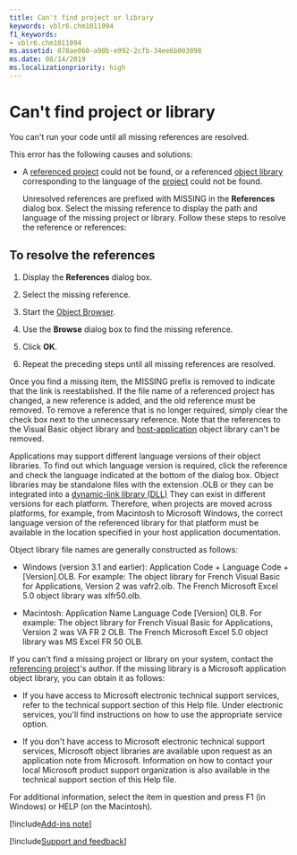 ```yaml
---
title: Can't find project or library
keywords: vblr6.chm1011094
f1_keywords:
- vblr6.chm1011094
ms.assetid: 078ae060-a90b-e992-2cfb-34ee6b003098
ms.date: 08/14/2019
ms.localizationpriority: high
---
```

# Can't find project or library

You can't run your code until all missing references are resolved.

This error has the following causes and solutions:

- A [referenced project](../../Glossary/vbe-glossary.md#referenced-project) could not be found, or a referenced [object library](../../Glossary/vbe-glossary.md#object-library) corresponding to the language of the [project](../../Glossary/vbe-glossary.md#project) could not be found.

  Unresolved references are prefixed with MISSING in the **References** dialog box. Select the missing reference to display the path and language of the missing project or library. Follow these steps to resolve the reference or references:

## To resolve the references

1. Display the **References** dialog box.

2. Select the missing reference.

3. Start the [Object Browser](../../Glossary/vbe-glossary.md#object-browser).

4. Use the **Browse** dialog box to find the missing reference.

5. Click **OK**.

6. Repeat the preceding steps until all missing references are resolved.

Once you find a missing item, the MISSING prefix is removed to indicate that the link is reestablished. If the file name of a referenced project has changed, a new reference is added, and the old reference must be removed.
To remove a reference that is no longer required, simply clear the check box next to the unnecessary reference. Note that the references to the Visual Basic object library and [host-application](../../Glossary/vbe-glossary.md#host-application) object library can't be removed.

Applications may support different language versions of their object libraries. To find out which language version is required, click the reference and check the language indicated at the bottom of the dialog box.
Object libraries may be standalone files with the extension .OLB or they can be integrated into a [dynamic-link library (DLL)](../../Glossary/vbe-glossary.md#dynamic-link-library-dll) They can exist in different versions for each platform. Therefore, when projects are moved across platforms, for example, from Macintosh to Microsoft Windows, the correct language version of the referenced library for that platform must be available in the location specified in your host application documentation.

Object library file names are generally constructed as follows:

- Windows (version 3.1 and earlier): Application Code + Language Code + [Version].OLB. For example: The object library for French Visual Basic for Applications, Version 2 was vafr2.olb. The French Microsoft Excel 5.0 object library was xlfr50.olb.

- Macintosh: Application Name Language Code [Version] OLB. For example: The object library for French Visual Basic for Applications, Version 2 was VA FR 2 OLB. The French Microsoft Excel 5.0 object library was MS Excel FR 50 OLB.

If you can't find a missing project or library on your system, contact the [referencing project](../../Glossary/vbe-glossary.md#referencing-project)'s author. If the missing library is a Microsoft application object library, you can obtain it as follows:

- If you have access to Microsoft electronic technical support services, refer to the technical support section of this Help file. Under electronic services, you'll find instructions on how to use the appropriate service option.

- If you don't have access to Microsoft electronic technical support services, Microsoft object libraries are available upon request as an application note from Microsoft. Information on how to contact your local Microsoft product support organization is also available in the technical support section of this Help file.

For additional information, select the item in question and press F1 (in Windows) or HELP (on the Macintosh).

[!include[Add-ins note](~/includes/addinsnote.md)]

[!include[Support and feedback](~/includes/feedback-boilerplate.md)]
